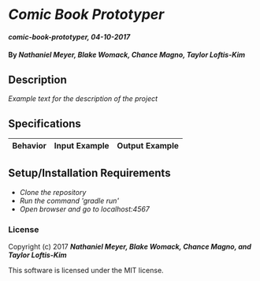 # _Comic Book Prototyper_

#### _comic-book-prototyper, 04-10-2017_

#### By _**Nathaniel Meyer, Blake Womack, Chance Magno, Taylor Loftis-Kim**_

## Description
_Example text for the description of the project_


## Specifications

| Behavior                   | Input Example     | Output Example    |
| -------------------------- | -----------------:| -----------------:|



## Setup/Installation Requirements

* _Clone the repository_
* _Run the command 'gradle run'_
* _Open browser and go to localhost:4567_


### License

Copyright (c) 2017 **_Nathaniel Meyer, Blake Womack, Chance Magno, and Taylor Loftis-Kim_**

This software is licensed under the MIT license.
